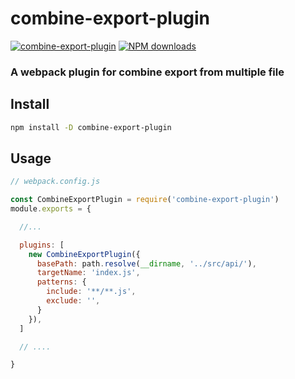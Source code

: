 # combine-export-plugin
[![combine-export-plugin](https://img.shields.io/npm/v/combine-export-plugin.svg?style=flat-square)](https://www.npmjs.com/package/combine-export-plugin)
[![NPM downloads](https://img.shields.io/npm/dt/combine-export-plugin.svg?style=flat-square)](https://npmjs.org/package/combine-export-plugin)

### A webpack plugin for combine export from multiple file

## Install
``` bash
npm install -D combine-export-plugin
```

## Usage
``` javascript
// webpack.config.js

const CombineExportPlugin = require('combine-export-plugin')
module.exports = {

  //...

  plugins: [
    new CombineExportPlugin({
      basePath: path.resolve(__dirname, '../src/api/'),
      targetName: 'index.js',
      patterns: {
        include: '**/**.js',
        exclude: '',
      }
    }),
  ]

  // ....

}
```
